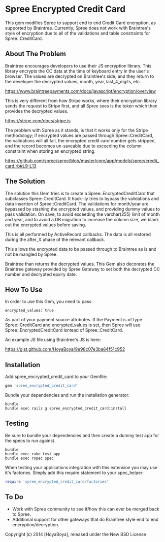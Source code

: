 Spree Encrypted Credit Card
===========================

This gem modifies Spree to support end to end Credit Card encryption, as supported by Braintree. Currently, Spree does not work with Braintree's style of encryption due to all of the validations and table constraints for Spree::CreditCard.

About The Problem
-----------------

Braintree encourages developers to use their JS encryption library. This library encrypts the CC data at the time of keyboard entry in the user's browser. The values are decrypted on Braintree's side, and they return to the developer the decrypted values, month, year, last_4_digits, etc.

https://www.braintreepayments.com/docs/javascript/encryption/overview

This is very different from how Stripe works, where their encryption library sends the request to Stripe first, and all Spree sees is the token which then provides the decrypted values.

https://stripe.com/docs/stripe.js

The problem with Spree as it stands, is that it works only for the Stripe methodology; if encrypted values are passed through Spree::CreditCard, the validations will all fail, the encrypted credit card number gets stripped, and the record becomes un-saveable due to exceeding the column constraint when storing an encrypted string.

https://github.com/spree/spree/blob/master/core/app/models/spree/credit_card.rb#L9-L13

The Solution
------------

The solution this Gem tries is to create a Spree::EncryptedCreditCard that subclasses Spree::CreditCard. It hack-ily tries to bypass the validations and data insertion of Spree::CreditCard. The validations for month/year are bypassed by stashing the encrypted values, and providing dummy values to pass validation. On save, to avoid exceeding the varchar(255) limit of month and year, and to avoid a DB migration to increase the column size, we blank out the encrypted values before saving.

This is all performed by ActiveRecord callbacks. The data is all restored during the after_X phase of the relevant callback.

This allows the encrypted data to be passed through to Braintree as is and not be mangled by Spree.

Braintree than returns the decrypted values. This Gem also decorates the Braintree gateway provided by Spree Gateway to set both the decrypted CC number and decrypted epxiry date.

How To Use
----------

In order to use this Gem, you need to pass:

```
encrypted_values: true
```

As part of your payment source attributes. If the Payment is of type Spree::CreditCard and encrypted_values is set, then Spree will use Spree::EncryptedCreditCard isntead of Spree::CreditCard.

An example JS file using Braintree's JS is here:

https://gist.github.com/HoyaBoya/9e98c07e3ba84f51c952


Installation
------------

Add spree_encrypted_credit_card to your Gemfile:

```ruby
gem 'spree_encrypted_credit_card'
```

Bundle your dependencies and run the installation generator:

```shell
bundle
bundle exec rails g spree_encrypted_credit_card:install
```

Testing
-------

Be sure to bundle your dependencies and then create a dummy test app for the specs to run against.

```shell
bundle
bundle exec rake test_app
bundle exec rspec spec
```

When testing your applications integration with this extension you may use it's factories.
Simply add this require statement to your spec_helper:

```ruby
require 'spree_encrypted_credit_card/factories'
```

To Do
-----
* Work with Spree community to see if/how this can ever be merged back to Spree.
* Additional support for other gateways that do Braintree style end to end encryption/decryption.

Copyright (c) 2014 [HoyaBoya], released under the New BSD License
